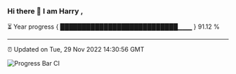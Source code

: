 ### Hi there 👋 I am Harry , 

⏳ Year progress { ███████████████████████████▁▁▁ } 91.12 %

---

⏰ Updated on Tue, 29 Nov 2022 14:30:56 GMT

![Progress Bar CI](https://github.com/duykhang68/duykhang68/workflows/Progress%20Bar%20CI/badge.svg)

